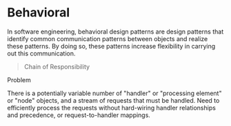 # Behavioral

In software engineering, behavioral design patterns are design patterns that identify common communication patterns between objects and realize these patterns. By doing so, these patterns increase flexibility in carrying out this communication.

> Chain of Responsibility

Problem

There is a potentially variable number of "handler" or "processing element" or "node" objects, and a stream of requests that must be handled. Need to efficiently process the requests without hard-wiring handler relationships and precedence, or request-to-handler mappings.